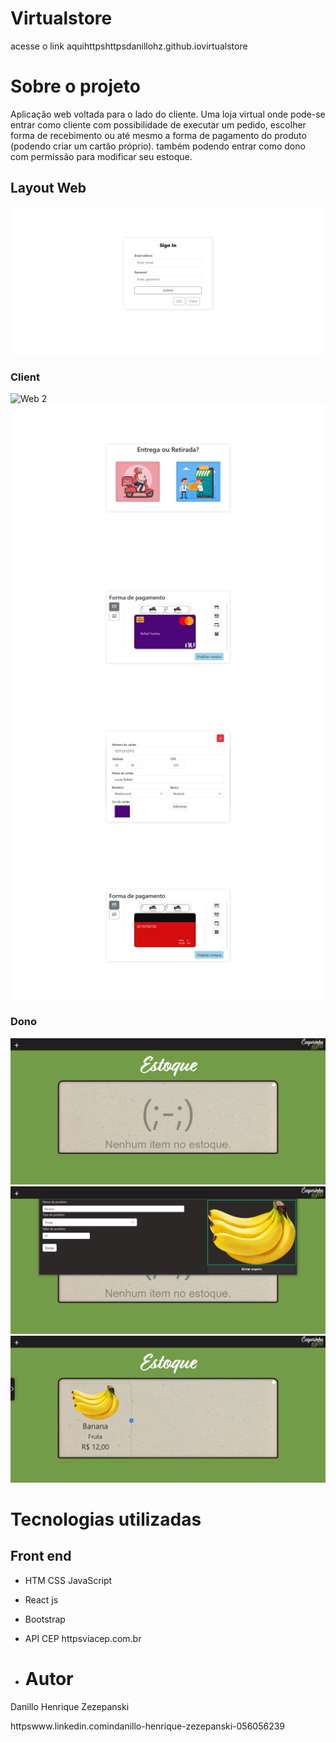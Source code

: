 # Virtualstore
acesse o link aquihttpshttpsdanillohz.github.iovirtualstore

# Sobre o projeto
Aplicação web voltada para o lado do cliente. Uma loja virtual onde pode-se entrar como cliente com possibilidade de executar um pedido, escolher forma de recebimento ou até mesmo a forma de pagamento do produto (podendo criar um cartão próprio). também podendo entrar como dono com permissão para modificar seu estoque.

## Layout Web
![Web 1](https://github.com/Danillohz/Assets/blob/main/Imagens/Virtual-Store/login.PNG)

### Client
![Web 2](httpsgithub.comDanillohzAssetsblobmainImagensVirtual-StoreFazerPedido.PNG)
![Web 3](https://github.com/Danillohz/Assets/blob/main/Imagens/Virtual-Store/delivery.PNG)
![Web 4](https://github.com/Danillohz/Assets/blob/main/Imagens/Virtual-Store/Card1.PNG)
![Web 5](https://github.com/Danillohz/Assets/blob/main/Imagens/Virtual-Store/CreateCard.PNG)
![Web 6](https://github.com/Danillohz/Assets/blob/main/Imagens/Virtual-Store/Card2.PNG)

### Dono
![Web 7](https://github.com/Danillohz/Assets/blob/main/Imagens/Virtual-Store/estoqueVazio.PNG)
![Web 8](https://github.com/Danillohz/Assets/blob/main/Imagens/Virtual-Store/ProdutoCreate.PNG)
![Web 9](https://github.com/Danillohz/Assets/blob/main/Imagens/Virtual-Store/EstoqueCheio.PNG)


# Tecnologias utilizadas
## Front end
- HTM  CSS  JavaScript 
- React js
- Bootstrap
- API CEP httpsviacep.com.br

- # Autor

Danillo Henrique Zezepanski

httpswww.linkedin.comindanillo-henrique-zezepanski-056056239

